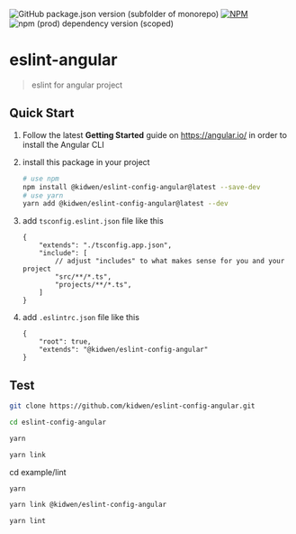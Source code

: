 ![GitHub package.json version (subfolder of monorepo)](https://img.shields.io/github/package-json/v/kidwen/eslint-config-angular?color=green)
[![NPM](https://img.shields.io/npm/l/%40kidwen%2Feslint-config-angular)](https://img.shields.io/github/license/kidwen/eslint-config-angular
)
![npm (prod) dependency version (scoped)](https://img.shields.io/npm/dependency-version/%40kidwen%2Feslint-config-angular/%40angular-eslint%2Fschematics)

# eslint-angular
> eslint for angular project

## Quick Start
1. Follow the latest **Getting Started** guide on https://angular.io/ in order to install the Angular CLI

1. install this package in your project
    ```sh
    # use npm
    npm install @kidwen/eslint-config-angular@latest --save-dev
    # use yarn
    yarn add @kidwen/eslint-config-angular@latest --dev 
    ```

1. add `tsconfig.eslint.json` file like this
    ```
    {
        "extends": "./tsconfig.app.json",
        "include": [
            // adjust "includes" to what makes sense for you and your project
            "src/**/*.ts",
            "projects/**/*.ts",
        ]
    }
    ```

1. add `.eslintrc.json` file like this
    ```
    {
        "root": true,
        "extends": "@kidwen/eslint-config-angular"
    }
    ```

## Test
```sh
git clone https://github.com/kidwen/eslint-config-angular.git

cd eslint-config-angular

yarn

yarn link
```

cd example/lint
```sh
yarn

yarn link @kidwen/eslint-config-angular

yarn lint
```
